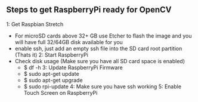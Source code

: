 ## Steps to get RaspberryPi ready for OpenCV ##


1: Get Raspbian Stretch
  - For microSD cards above 32+ GB use Etcher to flash the image and you will have full 32/64GB disk available for you
  - enable ssh, just add an empty ssh file into the SD card root partition (Thats it)
2: Start RaspberryPi
  - Check disk usage (Make sure you have all SD card space is enabled)
    - $ df -h
3: Update RaspberryPi Firmware
    - $ sudo apt-get update
    - $ sudo apt-get upgrade
    - $ sudo rpi-update
 4: Make sure you have ssh working 
 5: Enable Touch Screen on RaspberryPi
